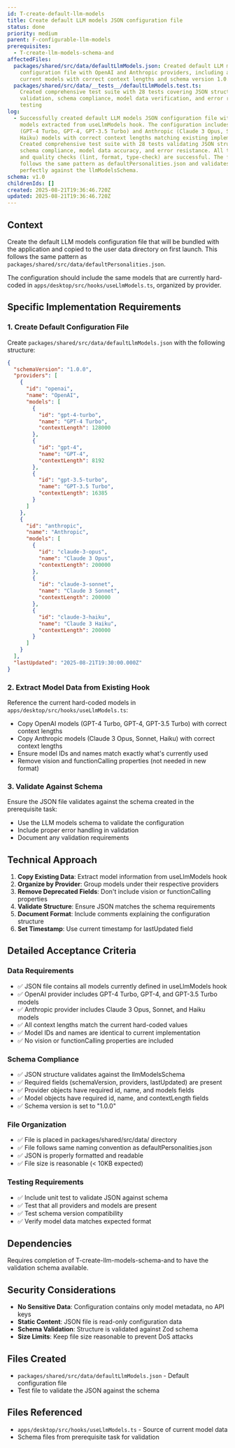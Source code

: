 ```yaml
---
id: T-create-default-llm-models
title: Create default LLM models JSON configuration file
status: done
priority: medium
parent: F-configurable-llm-models
prerequisites:
  - T-create-llm-models-schema-and
affectedFiles:
  packages/shared/src/data/defaultLlmModels.json: Created default LLM models
    configuration file with OpenAI and Anthropic providers, including all
    current models with correct context lengths and schema version 1.0.0
  packages/shared/src/data/__tests__/defaultLlmModels.test.ts:
    Created comprehensive test suite with 28 tests covering JSON structure
    validation, schema compliance, model data verification, and error resistance
    testing
log:
  - Successfully created default LLM models JSON configuration file with all
    models extracted from useLlmModels hook. The configuration includes OpenAI
    (GPT-4 Turbo, GPT-4, GPT-3.5 Turbo) and Anthropic (Claude 3 Opus, Sonnet,
    Haiku) models with correct context lengths matching existing implementation.
    Created comprehensive test suite with 28 tests validating JSON structure,
    schema compliance, model data accuracy, and error resistance. All tests pass
    and quality checks (lint, format, type-check) are successful. The file
    follows the same pattern as defaultPersonalities.json and validates
    perfectly against the llmModelsSchema.
schema: v1.0
childrenIds: []
created: 2025-08-21T19:36:46.720Z
updated: 2025-08-21T19:36:46.720Z
---
```


## Context

Create the default LLM models configuration file that will be bundled with the application and copied to the user data directory on first launch. This follows the same pattern as `packages/shared/src/data/defaultPersonalities.json`.

The configuration should include the same models that are currently hard-coded in `apps/desktop/src/hooks/useLlmModels.ts`, organized by provider.

## Specific Implementation Requirements

### 1. Create Default Configuration File

Create `packages/shared/src/data/defaultLlmModels.json` with the following structure:

```json
{
  "schemaVersion": "1.0.0",
  "providers": [
    {
      "id": "openai",
      "name": "OpenAI",
      "models": [
        {
          "id": "gpt-4-turbo",
          "name": "GPT-4 Turbo",
          "contextLength": 128000
        },
        {
          "id": "gpt-4",
          "name": "GPT-4",
          "contextLength": 8192
        },
        {
          "id": "gpt-3.5-turbo",
          "name": "GPT-3.5 Turbo",
          "contextLength": 16385
        }
      ]
    },
    {
      "id": "anthropic",
      "name": "Anthropic",
      "models": [
        {
          "id": "claude-3-opus",
          "name": "Claude 3 Opus",
          "contextLength": 200000
        },
        {
          "id": "claude-3-sonnet",
          "name": "Claude 3 Sonnet",
          "contextLength": 200000
        },
        {
          "id": "claude-3-haiku",
          "name": "Claude 3 Haiku",
          "contextLength": 200000
        }
      ]
    }
  ],
  "lastUpdated": "2025-08-21T19:30:00.000Z"
}
```

### 2. Extract Model Data from Existing Hook

Reference the current hard-coded models in `apps/desktop/src/hooks/useLlmModels.ts`:

- Copy OpenAI models (GPT-4 Turbo, GPT-4, GPT-3.5 Turbo) with correct context lengths
- Copy Anthropic models (Claude 3 Opus, Sonnet, Haiku) with correct context lengths
- Ensure model IDs and names match exactly what's currently used
- Remove vision and functionCalling properties (not needed in new format)

### 3. Validate Against Schema

Ensure the JSON file validates against the schema created in the prerequisite task:

- Use the LLM models schema to validate the configuration
- Include proper error handling in validation
- Document any validation requirements

## Technical Approach

1. **Copy Existing Data**: Extract model information from useLlmModels hook
2. **Organize by Provider**: Group models under their respective providers
3. **Remove Deprecated Fields**: Don't include vision or functionCalling properties
4. **Validate Structure**: Ensure JSON matches the schema requirements
5. **Document Format**: Include comments explaining the configuration structure
6. **Set Timestamp**: Use current timestamp for lastUpdated field

## Detailed Acceptance Criteria

### Data Requirements

- ✅ JSON file contains all models currently defined in useLlmModels hook
- ✅ OpenAI provider includes GPT-4 Turbo, GPT-4, and GPT-3.5 Turbo models
- ✅ Anthropic provider includes Claude 3 Opus, Sonnet, and Haiku models
- ✅ All context lengths match the current hard-coded values
- ✅ Model IDs and names are identical to current implementation
- ✅ No vision or functionCalling properties are included

### Schema Compliance

- ✅ JSON structure validates against the llmModelsSchema
- ✅ Required fields (schemaVersion, providers, lastUpdated) are present
- ✅ Provider objects have required id, name, and models fields
- ✅ Model objects have required id, name, and contextLength fields
- ✅ Schema version is set to "1.0.0"

### File Organization

- ✅ File is placed in packages/shared/src/data/ directory
- ✅ File follows same naming convention as defaultPersonalities.json
- ✅ JSON is properly formatted and readable
- ✅ File size is reasonable (< 10KB expected)

### Testing Requirements

- ✅ Include unit test to validate JSON against schema
- ✅ Test that all providers and models are present
- ✅ Test schema version compatibility
- ✅ Verify model data matches expected format

## Dependencies

Requires completion of T-create-llm-models-schema-and to have the validation schema available.

## Security Considerations

- **No Sensitive Data**: Configuration contains only model metadata, no API keys
- **Static Content**: JSON file is read-only configuration data
- **Schema Validation**: Structure is validated against Zod schema
- **Size Limits**: Keep file size reasonable to prevent DoS attacks

## Files Created

- `packages/shared/src/data/defaultLlmModels.json` - Default configuration file
- Test file to validate the JSON against the schema

## Files Referenced

- `apps/desktop/src/hooks/useLlmModels.ts` - Source of current model data
- Schema files from prerequisite task for validation
